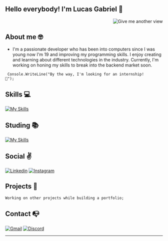 ## Hello everybody! I'm Lucas Gabriel 👋

<a href="https://github.com/lucasgls">
    <img src="https://komarev.com/ghpvc/?username=lucasgls&style=for-the-badge&color=grey" alt="Give me another view" align= "right"></img>
    <br>
</a>


## **About me** 🤓

- I'm a passionate developer who has been into computers since I was young now I'm 19 and improving my programming skills. I enjoy creating and learning about different technologies in the industry. Currently, I'm working on honing my skills to break into the backend market soon.

<code> Console.WriteLine("By the way, I'm looking for an internship! 👀"); </code>

 ## **Skills 💻** 
 

[![My Skills](https://skillicons.dev/icons?i=html,css,javascript,react,cs,mysql,git)](https://github.com/lucasgls?tab=repositories)

## **Studing 📚** 

[![My Skills](https://skillicons.dev/icons?i=dotnet,cs,azure)](https://github.com/lucasgls?tab=repositories)


## **Social ✌️**
[![Linkedin](https://skillicons.dev/icons?i=linkedin)](https://www.linkedin.com/in/lucasgls/)
[![Instagram](https://skillicons.dev/icons?i=instagram)](https://www.instagram.com/lucassgls/)

## **Projects 🤩**
    Working on other projects while building a portfolio;

## **Contact 📭**
[![Gmail](https://skillicons.dev/icons?i=gmail)](mailto:lucasglsilva7@gmail.com)
[![Discord](https://skillicons.dev/icons?i=discord)]()

<hr>
